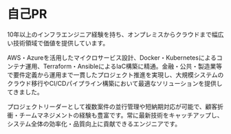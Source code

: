 # 自己PR

10年以上のインフラエンジニア経験を持ち、オンプレミスからクラウドまで幅広い技術領域で価値を提供しています。

AWS・Azureを活用したマイクロサービス設計、Docker・Kubernetesによるコンテナ運用、Terraform・AnsibleによるIaC構築に精通。金融・公共・製造業等で要件定義から運用まで一貫したプロジェクト推進を実現し、大規模システムのクラウド移行やCI/CDパイプライン構築において最適なソリューションを提供してきました。

プロジェクトリーダーとして複数案件の並行管理や短納期対応が可能で、顧客折衝・チームマネジメントの経験も豊富です。常に最新技術をキャッチアップし、システム全体の効率化・品質向上に貢献できるエンジニアです。